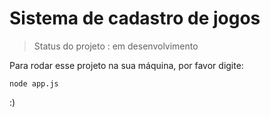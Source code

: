 <h1>Sistema de cadastro de jogos</h1>

> Status do projeto : em desenvolvimento

Para rodar esse projeto na sua máquina, por favor digite:

```
node app.js
```
:)
